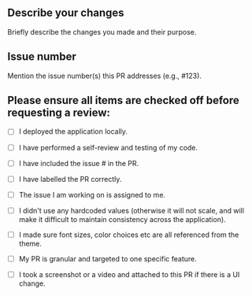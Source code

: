 ## Describe your changes

Briefly describe the changes you made and their purpose.

## Issue number

Mention the issue number(s) this PR addresses (e.g., #123).

## Please ensure all items are checked off before requesting a review:

- [ ] I deployed the application locally.
- [ ] I have performed a self-review and testing of my code.
- [ ] I have included the issue # in the PR.
- [ ] I have labelled the PR correctly.
- [ ] The issue I am working on is assigned to me.
- [ ] I didn't use any hardcoded values (otherwise it will not scale, and will make it difficult to maintain consistency across the application).
- [ ] I made sure font sizes, color choices etc are all referenced from the theme.
- [ ] My PR is granular and targeted to one specific feature.
- [ ] I took a screenshot or a video and attached to this PR if there is a UI change.

